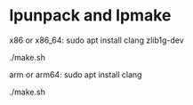 # lpunpack and lpmake

x86 or x86_64:
sudo apt install clang zlib1g-dev

./make.sh

arm or arm64:
sudo apt install clang

./make.sh

